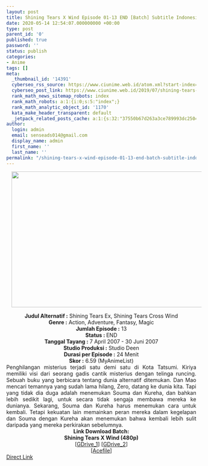 ```yaml
---
layout: post
title: Shining Tears X Wind Episode 01-13 END [Batch] Subtitle Indonesia
date: 2020-05-14 12:54:07.000000000 +00:00
type: post
parent_id: '0'
published: true
password: ''
status: publish
categories:
- Anime
tags: []
meta:
  _thumbnail_id: '14391'
  cyberseo_rss_source: https://www.ciunime.web.id/atom.xml?start-index=601&max-results=150
  cyberseo_post_link: https://www.ciunime.web.id/2019/07/shining-tears-x-wind-episode-01-13-end.html
  rank_math_news_sitemap_robots: index
  rank_math_robots: a:1:{i:0;s:5:"index";}
  rank_math_analytic_object_id: '1170'
  kata_make_header_transparent: default
  _jetpack_related_posts_cache: a:1:{s:32:"37550b67d263a3ce789993dc25046c5f";a:2:{s:7:"expires";i:1649484055;s:7:"payload";a:0:{}}}
author:
  login: admin
  email: senseads014@gmail.com
  display_name: admin
  first_name: ''
  last_name: ''
permalink: "/shining-tears-x-wind-episode-01-13-end-batch-subtitle-indonesia/"
---
```

<div class="separator" style="clear: both; text-align: center;"><a href="https://1.bp.blogspot.com/-uaTUDvGrzsU/XTGaQniBi9I/AAAAAAAAcFQ/wSRlaWvXcxo2Y_8RyWADBWSXuDoncXK2gCLcBGAs/s1600/Shining%2BTears%2BX%2BWind.jpg" imageanchor="1" style="margin-left: 1em; margin-right: 1em;"><img border="0" data-original-height="720" data-original-width="1280" height="360" src="{{ site.baseurl }}/assets/2020/05/Shining%2BTears%2BX%2BWind.jpg" width="640" /></a></div>
<p>
<div style="text-align: center;"><b>Judul</b><b><b> Alternatif</b> :</b> Shining Tears Ex, Shining Tears Cross Wind</div>
<div style="text-align: center;"><b><b>Genre :</b></b> Action, Adventure, Fantasy, Magic</div>
<div style="text-align: center;"><b>Jumlah Episode :</b> 13<br /><b>Status :&nbsp;</b>END<br /><b>Tanggal Tayang :</b> 7 April 2007 - 30 Juni 2007<br /><b>Studio Produksi :</b> Studio Deen<br /><b>Durasi per Episode :</b> 24 Menit</div>
<div style="text-align: center;"><b>Skor :</b> 6.59 (MyAnimeList)</div>
<div style="text-align: center;"></div>
<div style="text-align: justify;">Penghilangan misterius terjadi satu demi satu di Kota Tatsumi. Kiriya memiliki visi dari seorang gadis cantik misterius dengan telinga runcing. Sebuah buku yang berbicara tentang dunia alternatif ditemukan. Dan Mao mencari temannya yang sudah lama hilang, Zero, datang ke dunia kita. Tapi yang tidak dia duga adalah menemukan Souma dan Kureha, dan bahkan lebih sedikit lagi, untuk secara tidak sengaja membawa mereka ke dunianya. Sekarang, Souma dan Kureha harus menemukan cara untuk kembali. Tetapi kekuatan lain memainkan peran mereka dalam kegelapan dan Souma dengan Kureha akan menemukan bahwa kembali lebih sulit daripada yang mereka perkirakan sebelumnya.</div>
<div style="text-align: justify;"></div>
<div style="text-align: justify;"></div>
<div style="text-align: center;"><b>Link Download Batch:</b></div>
<div style="text-align: center;"><b>Shining Tears X Wind (480p)</b></div>
<div style="text-align: center;">[<a href="https://drive.google.com/uc?id=1ZTAY2fmFV8u6ACyrNxLCBBXzZAEGL7a1" target="_blank" rel="noopener">GDrive_1</a>] [<a href="https://drivebatch.net/Bj0XILT/animebatch-id-tearsxwind-rar" target="_blank" rel="noopener">GDrive_2</a>]<br />[<a href="https://acefile.co/f/9972098/kusonime-tearsxwind-rar" target="_blank" rel="noopener">Acefile</a>]</div>
<link rel="stylesheet" href="https://cdnjs.cloudflare.com/ajax/libs/font-awesome/4.7.0/css/font-awesome.min.css" />
<div class="divbtn"> <a href="https://handymansurrender.com/fihup8buzv?key=94550f7ce39444073321dde3b8782f97" class="btn"><i class="fa fa-download"></i> Direct Link</a> </div>
